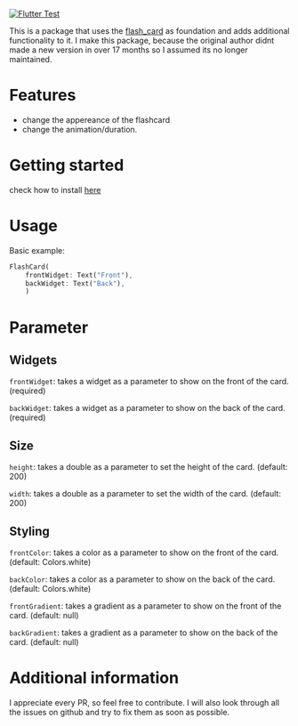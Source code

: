 <!--
For information about how to write a good package README, see the guide for
[writing package pages](https://dart.dev/guides/libraries/writing-package-pages).
-->
[![Flutter Test](https://github.com/oxelf/flutter_customizable_flashcards/actions/workflows/flutter_test.yml/badge.svg?branch=master)](https://github.com/oxelf/flutter_customizable_flashcards/actions/workflows/flutter_test.yml)

This is a package that uses the [flash_card](https://pub.dev/packages/flash_card/install) as foundation and adds additional functionality to it. 
I make this package, because the original author didnt made a new version in over 17 months so I assumed its no longer maintained. 


# Features

- change the appereance of the flashcard
- change the animation/duration.

# Getting started

check how to install [here](https://pub.dev/packages/customizable_flashcard/install)

# Usage

Basic example:

```dart
FlashCard(
    frontWidget: Text("Front"),
    backWidget: Text("Back"),
    )
```

# Parameter

## Widgets
`frontWidget`: takes a widget as a parameter to show on the front of the card. (required)

`backWidget`: takes a widget as a parameter to show on the back of the card. (required)

## Size
`height`: takes a double as a parameter to set the height of the card. (default: 200)

`width`: takes a double as a parameter to set the width of the card. (default: 200)

## Styling
`frontColor`: takes a color as a parameter to show on the front of the card. (default: Colors.white) 

`backColor`: takes a color as a parameter to show on the back of the card. (default: Colors.white)

`frontGradient`: takes a gradient as a parameter to show on the front of the card. (default: null)

`backGradient`: takes a gradient as a parameter to show on the back of the card. (default: null)

# Additional information
I appreciate every PR, so feel free to contribute.
I will also look through all the issues on github and try to fix them as soon as possible.

